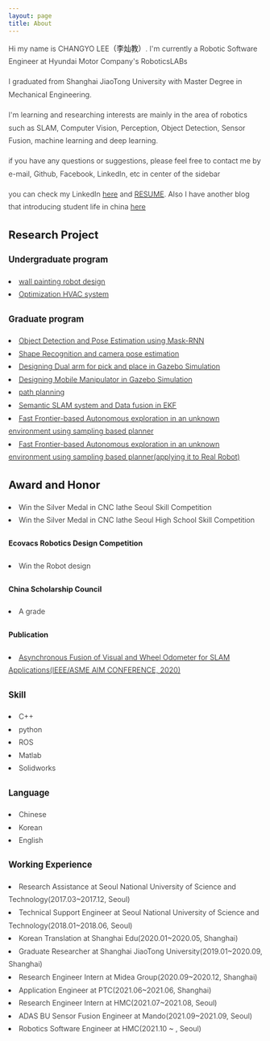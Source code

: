 ```yaml
---
layout: page
title: About
---
```


<div style="font-size: 0.9rem; font-weight:300; line-height: 1.6rem;">

Hi my name is CHANGYO LEE（李灿教）. I'm currently a Robotic Software Engineer at Hyundai Motor Company's RoboticsLABs <br>

I graduated from Shanghai JiaoTong University with Master Degree in Mechanical Engineering. <br>

I'm learning and researching interests are mainly in the area of robotics such as SLAM, Computer Vision, Perception, Object Detection, Sensor Fusion, machine learning and deep learning.<br>

<!-- <p class="message" style="font-size: 0.9rem; font-weight: 700">

</p> -->

if you have any questions or suggestions, please feel free to contact me by e-mail, Github, Facebook, LinkedIn, etc in center of the sidebar<br>

you can check my LinkedIn <a href="https://www.linkedin.com/in/chan-gyo-lee-480b1a185/">here</a> and <a href="https://leechangyo.github.io/public/RESUME.pdf">RESUME</a>. Also I have another blog that introducing student life in china <a href="https://blog.naver.com/laowaibang">here</a><br>

<h2>Research Project</h2>
<h3>Undergraduate program</h3>
  <li> <a href="http://robot.ecovacs.cn/thread-99539-1-sortid-1.html">wall painting robot design</a> </li>
  <li> <a href="https://leechangyo.github.io/public/졸업논문_이찬교.pdf">Optimization HVAC system</a> </li>
<h3>Graduate program</h3>
  <li> <a href="https://leechangyo.github.io/public/ObjectDetectionPoseEstimation.pdf">Object Detection and Pose Estimation using Mask-RNN</a> </li>
  <li> <a href="https://youtu.be/oHN6IxD7TDc">Shape Recognition and camera pose estimation </a> </li>
  <li> <a href="https://youtu.be/IS2WA1j4Uro">Designing Dual arm for pick and place in Gazebo Simulation</a> </li>
  <li> <a href="https://youtu.be/xZGpy88DP90">Designing Mobile Manipulator in Gazebo Simulation</a> </li>
  <li> <a href="https://leechangyo.github.io/public/project.pdf">path planning</a> </li>
  <li> <a href="https://ieeexplore.ieee.org/abstract/document/9158880">Semantic SLAM system and Data fusion in EKF</a> </li>
  <li> <a href="https://youtu.be/-H2u51xzO54">Fast Frontier-based Autonomous exploration in an unknown environment using sampling based planner</a>  </li>
  <li> <a href="https://youtu.be/m540Aad6ZZ0">Fast Frontier-based Autonomous exploration in an unknown environment using sampling based planner(applying it to Real Robot)</a>  </li>

<h2>Award and Honor</h2>
<li> Win the Silver Medal in CNC lathe Seoul Skill Competition </li>
<li> Win the Silver Medal in CNC lathe Seoul High School Skill Competition </li>
<h4> Ecovacs Robotics Design Competition </h4>
  <li> Win the Robot design </li>
<h4> China Scholarship Council </h4>
  <li> A grade </li>
<h4> Publication </h4>
  <li> <a href="https://ieeexplore.ieee.org/abstract/document/9158880">Asynchronous Fusion of Visual and Wheel Odometer for SLAM Applications(IEEE/ASME AIM CONFERENCE, 2020)</a>  </li>

<h3> Skill </h3>
<li> C++</li>
<li> python</li>
<li> ROS</li>
<li> Matlab</li>
<li> Solidworks</li>

<h3>Language</h3>
<li> Chinese </li>
<li> Korean </li>
<li> English </li>

<h3> Working Experience </h3>
<li> Research Assistance at Seoul National University of Science and Technology(2017.03~2017.12, Seoul)</li>
<li> Technical Support Engineer at Seoul National University of Science and Technology(2018.01~2018.06, Seoul)</li>
<li> Korean Translation at Shanghai Edu(2020.01~2020.05, Shanghai)</li>
<li> Graduate Researcher at Shanghai JiaoTong University(2019.01~2020.09, Shanghai)</li>
<li> Research Engineer Intern at Midea Group(2020.09~2020.12, Shanghai)</li>
<li> Application Engineer at PTC(2021.06~2021.06, Shanghai)</li>
<li> Research Engineer Intern at HMC(2021.07~2021.08, Seoul)</li>
<li> ADAS BU Sensor Fusion Engineer at Mando(2021.09~2021.09, Seoul)</li>
<li> Robotics Software Engineer at HMC(2021.10 ~ , Seoul)</li>
</div>
